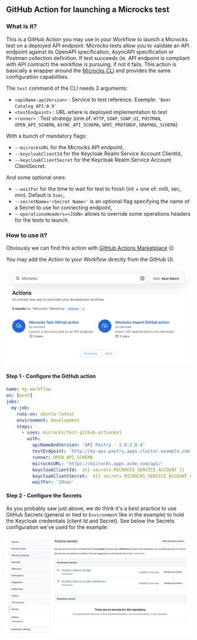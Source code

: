 ## GitHub Action for launching a Microcks test
### What is it?

This is a GitHub Action you may use in your Workflow to launch a Microcks test on a deployed API endpoint. Microcks tests allow you to validate an API endpoint against its OpenAPI specification, AsyncAPI specification or Postman collection definition. If test succeeds (ie. API endpoint is compliant with API contract) the workflow is pursuing, if not it fails. This action is basically a wrapper around the [Microcks CLI](https://github.com/microcks/microcks-cli) and provides the same configuration capabilities.

The `test` command of the CLI needs 3 arguments:

* `<apiName:apiVersion>` : Service to test reference. Exemple: `'Beer Catalog API:0.9'`
* `<testEndpoint>` : URL where is deployed implementation to test
* `<runner>` : Test strategy (one of: `HTTP`, `SOAP`, `SOAP_UI`, `POSTMAN`, `OPEN_API_SCHEMA`, `ASYNC_API_SCHEMA`, `GRPC_PROTOBUF`, `GRAPHQL_SCHEMA`)

With a bunch of mandatory flags:

* `--microcksURL` for the Microcks API endpoint,
* `--keycloakClientId` for the Keycloak Realm Service Account ClientId,
* `--keycloakClientSecret` for the Keycloak Realm Service Account ClientSecret.

And some optional ones:

* `--waitFor` for the time to wait for test to finish (int + one of: milli, sec, min). Default is `5sec`,
* `--secretName='<Secret Name>'` is an optional flag specifying the name of a Secret to use for connecting endpoint,
* `--operationsHeaders=<JSON>` allows to override some operations headers for the tests to launch.

### How to use it?

Obviously we can find this action with [GitHub Actions Marketplace](https://github.com/marketplace?type=actions) :wink:

You may add the Action to your Workflow directly from the GitHub UI.

![marketplace](./assets/marketplace.png)

#### Step 1 - Configure the GitHub action

```yaml
name: my-workflow
on: [push]
jobs:
  my-job:
    runs-on: ubuntu-latest
    environment: Development
    steps:
      - uses: microcks/test-github-action@v1
        with:
          apiNameAndVersion: 'API Pastry - 2.0:2.0.0'
          testEndpoint: 'http://my-api-pastry.apps.cluster.example.com'
          runner: OPEN_API_SCHEMA
          microcksURL: 'https://microcks.apps.acme.com/api/'
          keycloakClientId:  ${{ secrets.MICROCKS_SERVICE_ACCOUNT }}
          keycloakClientSecret:  ${{ secrets.MICROCKS_SERVICE_ACCOUNT_CREDENTIALS }}
          waitFor: '10sec'
```

#### Step 2 - Configure the Secrets

As you probably saw just above, we do think it's a best practice to use GitHub Secrets (general or tied to `Environment` like in the example) to hold the Keycloak credentials (client Id and Secret). See below the Secrets configuration we've used for the example:

![secret configuration](./assets/secrets.png)
